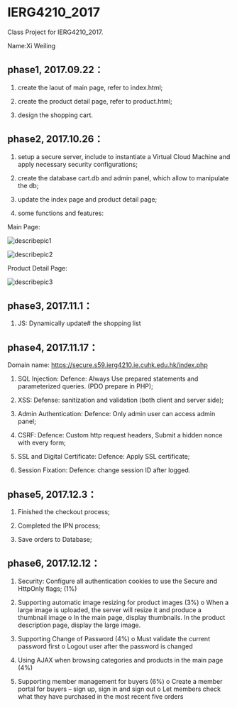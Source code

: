 # IERG4210_2017
Class Project for IERG4210_2017.

Name:Xi Weiling 


## phase1, 2017.09.22：

1) create the laout of main page, refer to index.html;

2) create the product detail page, refer to product.html;

3) design the shopping cart.



## phase2, 2017.10.26：

1) setup a secure server, include to instantiate a Virtual Cloud Machine and apply necessary security configurations;

2) create the database cart.db and admin panel, which allow to manipulate the db;

3) update the index page and product detail page;

4) some functions and features:

Main Page:

![describepic1](https://user-images.githubusercontent.com/30575412/32037366-a134ed36-b9ea-11e7-8372-51ac7ef548ca.png)

![describepic2](https://user-images.githubusercontent.com/30575412/32037376-a5e227cc-b9ea-11e7-88da-fec8ea5cb981.jpg)

Product Detail Page:

![describepic3](https://user-images.githubusercontent.com/30575412/32041244-05ada182-b9f9-11e7-99a5-d20638760f7d.png)



## phase3, 2017.11.1：

1) JS: Dynamically update# the shopping list



## phase4, 2017.11.17：

Domain name: https://secure.s59.ierg4210.ie.cuhk.edu.hk/index.php


1) SQL Injection:
Defence: Always Use prepared statements and parameterized queries. (PDO prepare in PHP);

2) XSS:
Defense: sanitization and validation (both client and server side);

3) Admin Authentication:
Defence: Only admin user can access admin panel;

4) CSRF:
Defence:
Custom http request headers,
Submit a hidden nonce with every form;

5) SSL and Digital Certificate:
Defence: Apply SSL certificate;

6) Session Fixation:
Defence: change session ID after logged.



## phase5, 2017.12.3：

1) Finished the checkout process;

2) Completed the IPN process;

3) Save orders to Database;



## phase6, 2017.12.12：

1) Security: Configure all authentication cookies to use the Secure and HttpOnly flags; (1%)

2) Supporting automatic image resizing for product images (3%)
o When a large image is uploaded, the server will resize it and produce a thumbnail image
o In the main page, display thumbnails. In the product description page, display the large image.

3)  Supporting Change of Password (4%)
o Must validate the current password first
o Logout user after the password is changed

4) Using AJAX when browsing categories and products in the main page (4%)

5) Supporting member management for buyers (6%)
o Create a member portal for buyers – sign up, sign in and sign out
o Let members check what they have purchased in the most recent five orders






